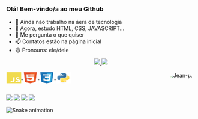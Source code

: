 ### Olá! Bem-vindo/a ao meu Github

- 🔭 Ainda não trabalho na áera de tecnologia
- 🌱 Agora, estudo HTML, CSS, JAVASCRIPT...
- 💬 Me pergunta o que quiser
- 📫 Contatos estão na página inicial
- 😄 Pronouns: ele/dele

<div align="center">
  <a href="https://github.com/JeanKenold">
  <img height="180em" src="https://github-readme-stats.vercel.app/api?username=JeanKenold&show_icons=true&theme=tokyonight&include_all_commits=true&count_private=true"/>
  <img height="180em" src="https://github-readme-stats.vercel.app/api/top-langs/?username=JeanKenold&layout=compact&langs_count=7&theme=tokyonight"/>
</div>
<div style="display: inline_block"><br>
<img align="center" alt="Jean-Js" height="30" width="40" src="https://raw.githubusercontent.com/devicons/devicon/master/icons/javascript/javascript-plain.svg">
  <!-- <img align="center" alt="Jean-Ts" height="30" width="40" src="https://raw.githubusercontent.com/devicons/devicon/master/icons/typescript/typescript-        plain.svg">
  <img align="center" alt="Jean-React" height="30" width="40" src="https://raw.githubusercontent.com/devicons/devicon/master/icons/react/react-                original.svg">
  <img align="center" alt="Jean-Csharp" height="30" width="40" src="https://raw.githubusercontent.com/devicons/devicon/master/icons/csharp/csharp-            original.svg"> -->
<img align="center" alt="Jean-HTML" height="30" width="40" src="https://raw.githubusercontent.com/devicons/devicon/master/icons/html5/html5-original.svg">
<img align="center" alt="Jean-CSS" height="30" width="40" src="https://raw.githubusercontent.com/devicons/devicon/master/icons/css3/css3-original.svg">
<img align="center" alt="Jean-Python" height="30" width="40" src="https://raw.githubusercontent.com/devicons/devicon/master/icons/python/python-original.svg">
<img align="right" alt="Jean-pic" height="150" style="border-radius:50px;" src="https://pbs.twimg.com/media/FW0Ul-hXEAQhVxG?format=png&name=small?width=676&height=676">
  
  ##
 
<div> 
  <a href="https://www.youtube.com/channel/UCrV9ig0tYRnv1rEyQBptAUA" target="_blank"><img src="https://img.shields.io/badge/YouTube-FF0000?style=for-the-badge&logo=youtube&logoColor=white" target="_blank"></a>
  <a href="https://instagram.com/jean_dayiti" target="_blank"><img src="https://img.shields.io/badge/-Instagram-%23E4405F?style=for-the-badge&logo=instagram&logoColor=white" target="_blank"></a>
  <a href = "mailto:dorcejeankenold@gmail.com"><img src="https://img.shields.io/badge/-Gmail-%23333?style=for-the-badge&logo=gmail&logoColor=white" target="_blank"></a>
  <a href="https://www.linkedin.com/in/jean-kénold-dorcé-060b48182" target="_blank"><img src="https://img.shields.io/badge/-LinkedIn-%230077B5?style=for-the-badge&logo=linkedin&logoColor=white" target="_blank"></a>
  
  ![Snake animation](https://github.com/JeanKenold/JeanKenold/blob/output/github-contribution-grid-snake.svg)
  
</div>
